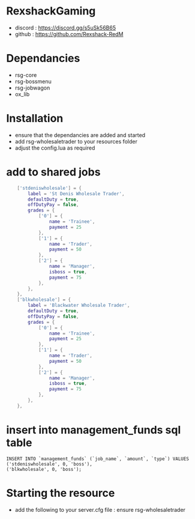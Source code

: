 # RexshackGaming
- discord : https://discord.gg/s5uSk56B65
- github : https://github.com/Rexshack-RedM

# Dependancies
- rsg-core
- rsg-bossmenu
- rsg-jobwagon
- ox_lib

# Installation
- ensure that the dependancies are added and started
- add rsg-wholesaletrader to your resources folder
- adjust the config.lua as required

# add to shared jobs
```lua
    ['stdeniswholesale'] = {
        label = 'St Denis Wholesale Trader',
        defaultDuty = true,
        offDutyPay = false,
        grades = {
            ['0'] = {
                name = 'Trainee',
                payment = 25
            },
            ['1'] = {
                name = 'Trader',
                payment = 50
            },
            ['2'] = {
                name = 'Manager',
                isboss = true,
                payment = 75
            },
        },
    },
    ['blkwholesale'] = {
        label = 'Blackwater Wholesale Trader',
        defaultDuty = true,
        offDutyPay = false,
        grades = {
            ['0'] = {
                name = 'Trainee',
                payment = 25
            },
            ['1'] = {
                name = 'Trader',
                payment = 50
            },
            ['2'] = {
                name = 'Manager',
                isboss = true,
                payment = 75
            },
        },
    },
```

# insert into management_funds sql table
```
INSERT INTO `management_funds` (`job_name`, `amount`, `type`) VALUES
('stdeniswholesale', 0, 'boss'),
('blkwholesale', 0, 'boss');
```

# Starting the resource
- add the following to your server.cfg file : ensure rsg-wholesaletrader

